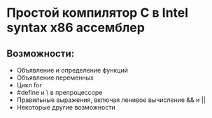 # Простой компилятор C в Intel syntax x86 ассемблер
Возможности:
------------
* Объявление и определение функций
* Объявление переменных
* Цикл for
* #define и \ в препроцессоре
* Правильные выражения, включая ленивое вычисление && и ||
* Некоторые другие возможности
